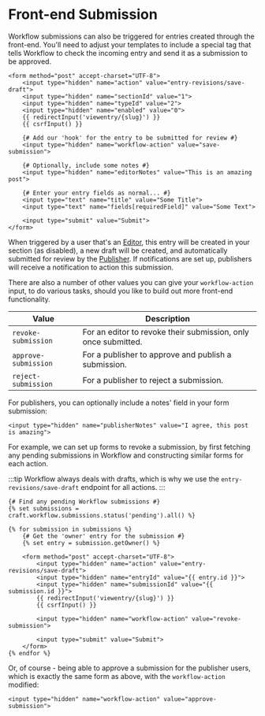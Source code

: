 # Front-end Submission
Workflow submissions can also be triggered for entries created through the front-end. You'll need to adjust your templates to include a special tag that tells Workflow to check the incoming entry and send it as a submission to be approved.

```twig
<form method="post" accept-charset="UTF-8">
    <input type="hidden" name="action" value="entry-revisions/save-draft">
    <input type="hidden" name="sectionId" value="1">
    <input type="hidden" name="typeId" value="2">
    <input type="hidden" name="enabled" value="0">
    {{ redirectInput('viewentry/{slug}') }}
    {{ csrfInput() }}

    {# Add our 'hook' for the entry to be submitted for review #}
    <input type="hidden" name="workflow-action" value="save-submission">

    {# Optionally, include some notes #}
    <input type="hidden" name="editorNotes" value="This is an amazing post">

    {# Enter your entry fields as normal... #}
    <input type="text" name="title" value="Some Title">
    <input type="text" name="fields[requiredField]" value="Some Text">

    <input type="submit" value="Submit">
</form>
```

When triggered by a user that's an [Editor](docs:feature-tour/editors), this entry will be created in your section (as disabled), a new draft will be created, and automatically submitted for review by the [Publisher](docs:feature-tour/publishers). If notifications are set up, publishers will receive a notification to action this submission.

There are also a number of other values you can give your `workflow-action` input, to do various tasks, should you like to build out more front-end functionality.

Value | Description
--- | ---
`revoke-submission` | For an editor to revoke their submission, only once submitted.
`approve-submission` | For a publisher to approve and publish a submission.
`reject-submission` | For a publisher to reject a submission.

For publishers, you can optionally include a notes' field in your form submission:

```twig
<input type="hidden" name="publisherNotes" value="I agree, this post is amazing">
```

For example, we can set up forms to revoke a submission, by first fetching any pending submissions in Workflow and constructing similar forms for each action.

:::tip
Workflow always deals with drafts, which is why we use the `entry-revisions/save-draft` endpoint for all actions.
:::

```twig
{# Find any pending Workflow submissions #}
{% set submissions = craft.workflow.submissions.status('pending').all() %}

{% for submission in submissions %}
    {# Get the 'owner' entry for the submission #}
    {% set entry = submission.getOwner() %}

    <form method="post" accept-charset="UTF-8">
        <input type="hidden" name="action" value="entry-revisions/save-draft">
        <input type="hidden" name="entryId" value="{{ entry.id }}">
        <input type="hidden" name="submissionId" value="{{ submission.id }}">
        {{ redirectInput('viewentry/{slug}') }}
        {{ csrfInput() }}

        <input type="hidden" name="workflow-action" value="revoke-submission">

        <input type="submit" value="Submit">
    </form>
{% endfor %}
```

Or, of course - being able to approve a submission for the publisher users, which is exactly the same form as above, with the `workflow-action` modified:

```twig
<input type="hidden" name="workflow-action" value="approve-submission">
```
